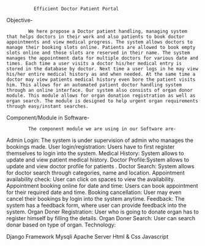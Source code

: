               Efficient Doctor Patient Portal




Objective-

			We here propose a Doctor patient handling, managing system that helps doctors in their work and also patients to book doctor appointments and view medical progress. The system allows doctors to manage their booking slots online. Patients are allowed to book empty slots online and those slots are reserved in their name. The system manages the appointment data for multiple doctors for various date and times. Each time a user visits a doctor his/her medical entry is stored in the database by doctor. Next time a user logs in he may view his/her entire medical history as and when needed. At the same time a doctor may view patients medical history even bore the patient visits him. This allows for an automated patient doctor handling system through an online interface. Our system also consists of organ donor module. This module allows for organ donation registration as well as organ search. The module is designed to help urgent organ requirements through easy/instant searches.


Component/Module in Software-

			The component module we are using in our Software are-

Admin Login: The system is under supervision of admin who manages the      bookings made. 
User login/registration: Users have to first register themselves to login into the system. 
Medical History: System allows to update and view patient medical history. 
Doctor Profile:System allows to update and view doctor  profile for patients .
Doctor Search: System allows for doctor search through categories, name and location. 
Appointment availability check: User can click on spaces to view the availability. 
Appointment booking online for date and time: Users can book appointment for their required date and time. 
Booking cancellation: User may even cancel their bookings by login into the system anytime. 
Feedback: The system has a feedback form, where user can provide feedback into the system. 
Organ Doner Registration: User who is going to donate organ has to register himself by filling the details. 
Organ Doner Search: User can search donar based on type of organ. 
    Technology:

Django Framework 
Mysqli
Apache Server
Html & Css
Javascript
